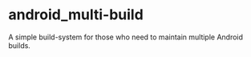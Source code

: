 android_multi-build
===================

A simple build-system for those who need to maintain multiple Android builds.
